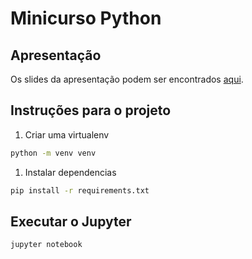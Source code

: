 # Minicurso Python

## Apresentação

Os slides da apresentação podem ser encontrados [aqui](https://slides.com/robsoncruz/pythondata/fullscreen).

## Instruções para o projeto

1) Criar uma virtualenv

```bash
python -m venv venv
```

1) Instalar dependencias

```bash
pip install -r requirements.txt
```

## Executar o Jupyter

```bash
jupyter notebook
```
